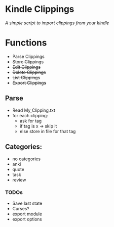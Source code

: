 # Kindle Clippings
*A simple script to import clippings from your kindle*

# Functions
- Parse Clippings
- ~~Store Clippings~~
- ~~Edit Clippings~~
- ~~Delete Clippings~~
- ~~List Clippings~~
- ~~Export Clippings~~

## Parse 
- Read My_Clipping.txt
- for each clipping:
  - ask for tag
  - if tag is x -> skip it
  - else store in file for that tag

## Categories:
- no categories
- anki
- quote
- task
- review

### TODOs
- Save last state
- Curses?
- export module
- export options
